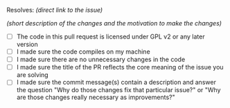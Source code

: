 Resolves: *(direct link to the issue)*

*(short description of the changes and the motivation to make the changes)*

<!-- Use "x" to fill the checkboxes below like [x] -->

- [ ] The code in this pull request is licensed under GPL v2 or any later version
- [ ] I made sure the code compiles on my machine
- [ ] I made sure there are no unnecessary changes in the code
- [ ] I made sure the title of the PR reflects the core meaning of the issue you are solving
- [ ] I made sure the commit message(s) contain a description and answer the question "Why do those changes fix that particular issue?" or "Why are those changes really necessary as improvements?"
